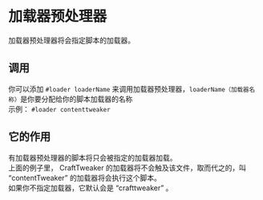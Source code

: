 # 加载器预处理器

加载器预处理器将会指定脚本的加载器。

## 调用

你可以添加 `#loader loaderName` 来调用加载器预处理器，`loaderName（加载器名称）`是你要分配给你的脚本加载器的名称  
示例： `#loader contenttweaker`

## 它的作用

有加载器预处理器的脚本将只会被指定的加载器加载。  
上面的例子里， CraftTweaker 的加载器将不会触及该文件，取而代之的，叫 “contentTweaker” 的加载器将会执行这个脚本。  
如果你不指定加载器，它默认会是 “crafttweaker” 。